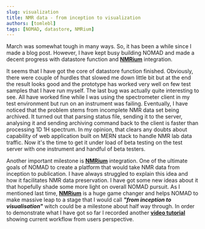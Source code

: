 ```yaml
---
slug: visualization
title: NMR data - from inception to visualization
authors: [tomlebl]
tags: [NOMAD, datastore, NMRium]
---
```


March was somewhat tough in many ways. So, it has been a while since I made a blog post. However, I have kept busy building NOMAD and made a decent progress with datastore function and **[NMRium](https://www.nmrium.org/)** integration.

<!--truncate-->

It seems that I have got the core of datastore function finished. Obviously, there were couple of hurdles that slowed me down little bit but at the end the result looks good and the prototype has worked very well on few test samples that I have run myself. The last bug was actually quite interesting to see. All have worked fine while I was using the spectrometer client in my test environment but run on an instrument was failing. Eventually, I have noticed that the problem stems from incomplete NMR data set being archived. It turned out that parsing status file, sending it to the server, analysing it and sending archiving command back to the client is faster than processing 1D 1H spectrum. In my opinion, that clears any doubts about capability of web application built on MERN stack to handle NMR lab data traffic. Now it's the time to get it under load of beta testing on the test server with one instrument and handful of beta testers.

Another important milestone is **[NMRium](https://www.nmrium.org/)** integration. One of the ultimate goals of NOMAD to create a platform that would take NMR data from inception to publication. I have always struggled to explain this idea and how it facilitates NMR data preservation. I have got some new ideas about it that hopefully shade some more light on overall NOMAD pursuit.
As I mentioned last time, **[NMRium](https://www.nmrium.org/)** is a huge game changer and helps NOMAD to make massive leap to a stage that I would call **_"from inception to visualisation"_** witch could be a milestone about half way through. In order to demonstrate what I have got so far I recorded another **[video tutorial](../docs/video-tutorials)** showing current workflow from users perspective.
